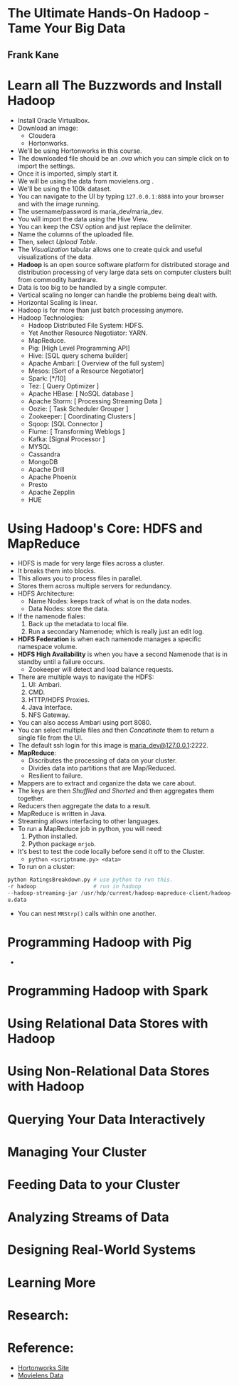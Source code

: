 # The Ultimate Hands-On Hadoop - Tame Your Big Data
## Frank Kane

# Learn all The Buzzwords and Install Hadoop
- Install Oracle Virtualbox.
- Download an image:
  * Cloudera
  * Hortonworks.
- We'll be using Hortonworks in this course.
- The downloaded file should be an *.ova* which you can simple click on to import the settings.
- Once it is imported, simply start it.
- We will be using the data from movielens.org .
- We'll be using the 100k dataset.
- You can navigate to the UI by typing `127.0.0.1:8888` into your browser and with the image running.
- The username/password is maria_dev/maria_dev.
- You will import the data using the Hive View.
- You can keep the CSV option and just replace the delimiter.
- Name the columns of the uploaded file.
- Then, select *Upload Table*.
- The *Visualization* tabular allows one to create quick and useful visualizations of the data.
- **Hadoop** is an open source software platform for distributed storage and distribution processing of very large data sets on computer clusters built from commodity hardware.
- Data is too big to be handled by a single computer.
- Vertical scaling no longer can handle the problems being dealt with.
- Horizontal Scaling is linear.
- Hadoop is for more than just batch processing anymore.
- Hadoop Technologies:
  * Hadoop Distributed File System: HDFS.
  * Yet Another Resource Negotiator: YARN.
  * MapReduce.
  * Pig: [High Level Programming API]
  * Hive: [SQL query schema builder]
  * Apache Ambari: [ Overview of the full system]
  * Mesos: [Sort of a Resource Negotiator]
  * Spark: [\*/10]
  * Tez: [ Query Optimizer ]
  * Apache HBase: [ NoSQL database ]
  * Apache Storm: [ Processing Streaming Data ]
  * Oozie: [ Task Scheduler Grouper ]
  * Zookeeper: [ Coordinating Clusters ]
  * Sqoop: [SQL Connector ]
  * Flume: [ Transforming Weblogs ]
  * Kafka: [Signal Processor ]
  * MYSQL
  * Cassandra
  * MongoDB
  * Apache Drill
  * Apache Phoenix
  * Presto
  * Apache Zepplin
  * HUE

# Using Hadoop's Core: HDFS and MapReduce
- HDFS is made for very large files across a cluster.
- It breaks them into blocks.
- This allows you to process files in parallel.
- Stores them across multiple servers for redundancy.
- HDFS Architecture:
  * Name Nodes: keeps track of what is on the data nodes.
  * Data Nodes: store the data.
- If the namenode fiales:
  1. Back up the metadata to local file.
  2. Run a secondary Namenode; which is really just an edit log.
- **HDFS Federation** is when each namenode manages a specific namespace volume.
- **HDFS High Availability** is when you have a second Namenode that is in standby until a failure occurs.
  * Zookeeper will detect and load balance requests.
- There are multiple ways to navigate the HDFS:
  1. UI: Ambari.
  2. CMD.
  3. HTTP/HDFS Proxies.
  4. Java Interface.
  5. NFS Gateway.
- You can also access Ambari using port 8080.
- You can select multiple files and then *Concatinate* them to return a single file from the UI.
- The default ssh login for this image is maria_dev@127.0.0.1:2222.
- **MapReduce**:
  * Discributes the processing of data on your cluster.
  * Divides data into partitions that are Map/Reduced.
  * Resilient to failure.
- Mappers are to extract and organize the data we care about.
- The keys are then *Shuffled and Shorted* and then aggregates them together.
- Reducers then aggregate the data to a result.
- MapReduce is written in Java.
- Streaming allows interfacing to other languages.
- To run a MapReduce job in python, you will need:
  1. Python installed.
  2. Python package `mrjob`.
- It's best to test the code locally before send it off to the Cluster.
  * `python <scriptname.py> <data>`
- To run on a cluster:
```python
python RatingsBreakdown.py # use python to run this.
-r hadoop                  # run in hadoop
--hadoop-streaming-jar /usr/hdp/current/hadoop-mapreduce-client/hadoop-streaming.jar # load this jar to use the streaming interface.
u.data
```
- You can nest `MRStrp()` calls within one another.

# Programming Hadoop with Pig
- 

# Programming Hadoop with Spark

# Using Relational Data Stores with Hadoop

# Using Non-Relational Data Stores with Hadoop

# Querying Your Data Interactively

# Managing Your Cluster

# Feeding Data to your Cluster

# Analyzing Streams of Data

# Designing Real-World Systems

# Learning More

# Research:

# Reference:
- [Hortonworks Site](www.Hortonworks.com/sandbox)
- [Movielens Data](www.movielens.org/datasets/movielens)
